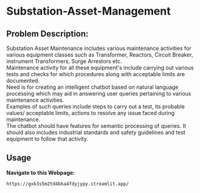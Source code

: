 # Substation-Asset-Management
## Problem Description:
Substation Asset Maintenance includes various maintenance activities for various equipment classes such as Transformer, Reactors, Circuit Breaker, instrument Transformers, Surge Arrestors etc. <br>
Maintenance activity for all these equipment's include carrying out various tests and checks for which procedures along with acceptable limits are documented.<br> 
Need is for creating an intelligent chatbot based on natural language processing which may aid in answering user queries pertaining to various maintenance activities. <br>
Examples of such queries include steps to carry out a test, its probable values/ acceptable limits, actions to resolve any issue faced during maintenance. <br>
The chatbot should have features for semantic processing of queries. It should also includes industrial standards and safety guidelines and test equipment to follow that activity.<br>
## Usage
**Navigate to this Webpage:**
   ```bash
  https://gxk3s5m2td4bka4fdyjypy.streamlit.app/


   
